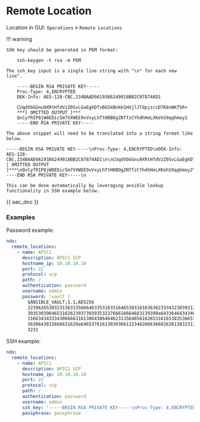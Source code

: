 # Remote Location

Location in GUI:
`Operations` » `Remote Locations`

!!! warning

    SSH key should be generated in PEM format:

        ssh-keygen -t rsa -m PEM

    The ssh_key input is a single line string with "\n" for each new line".
    
        -----BEGIN RSA PRIVATE KEY-----
        Proc-Type: 4,ENCRYPTED
        DEK-Info: AES-128-CBC,234BAAD9A19386249918BB2C07874AD1
        
        CUqdVbGGnu9XRtHfdVzZ0SvLGaEgkDTvBk5kNnkkSHXjlJTdpjzccD7K8sWKfSR+
        ***[ OMITTED OUTPUT ]*** 
        QvCyfRIP8jW8EDic5m7VXWEE9vVxyLhTtH0BOgZNTfzCYhdhHeLXKehS9qqhmoy2
        -----END RSA PRIVATE KEY-----
    
    The above snippet will need to be translated into a string format like below.

    -----BEGIN RSA PRIVATE KEY-----\nProc-Type: 4,ENCRYPTED\nDEK-Info: AES-128-CBC,234BAAD9A19386249918BB2C07874AD1\n\nCUqdVbGGnu9XRtHfdVzZ0SvLGaEgkDTvBk5kNnkkSHXjlJTdpjzccD7K8sWKfSR+\n***[ OMITTED OUTPUT ]***\nQvCyfRIP8jW8EDic5m7VXWEE9vVxyLhTtH0BOgZNTfzCYhdhHeLXKehS9qqhmoy2\n-----END RSA PRIVATE KEY-----\n
    
    This can be done automatically by leveraging ansible lookup functionality in SSH example below.

{{ aac_doc }}

### Examples

Password example:

```yaml
ndo:
  remote_locations:
    - name: APIC1
      description: APIC1 SCP
      hostname_ip: 10.10.10.10
      port: 22
      protocol: scp
      path: /
      authentication: password
      username: admin
      password: !vault |
        $ANSIBLE_VAULT;1.1;AES256
        32396265303231363335666463353163316465383161636362333432303931393663363764383032
        3035303964653162623937393935323766616664663139390a643364643434623533366361633231
        31663434333430666631613064306464623135646561626531616538353665393136366434616239
        3638643832666631620a646537616130303661323462666366626261383231323033643931626635
        3231
```

SSH example:

```yaml
ndo:
  remote_locations:
    - name: APIC1
      description: APIC1 SCP
      hostname_ip: 10.10.10.10
      port: 22
      protocol: scp
      path: /
      authentication: password
      username: admin
      ssh_key: "-----BEGIN RSA PRIVATE KEY-----\nProc-Type: 4,ENCRYPTED\nDEK-Info: AES-128-CBC,234BAAD9A19386249918BB2C07874AD1\n\nCUqdVbGGnu9XRtHfdVzZ0SvLGaEgkDTvBk5kNnkkSHXjlJTdpjzccD7K8sWKfSR+\n ***[ OMITTED OUTPUT ]*** \nQvCyfRIP8jW8EDic5m7VXWEE9vVxyLhTtH0BOgZNTfzCYhdhHeLXKehS9qqhmoy2\n-----END RSA PRIVATE KEY-----\n"
      passphrase: passphrase
```
